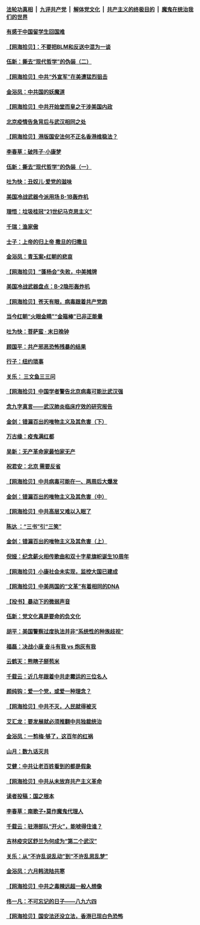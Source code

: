 ####  [法轮功真相](../../../../basic/blob/master/README.md?t=06270702) &nbsp;|&nbsp; [九评共产党](../../../../9ping.md/blob/master/README.md?t=06270702) &nbsp;|&nbsp; [解体党文化](../../../../jtdwh.md/blob/master/README.md?t=06270702)  &nbsp;|&nbsp; [共产主义的终极目的](../../../../gczydzjmd.md/blob/master/README.md?t=06270702) &nbsp;|&nbsp; [魔鬼在统治我们的世界](../../../../mgztzwmdsj.md/blob/master/README.md?t=06270702) 

#### [有感于中国留学生回国难](../pages/nsc993/n12212960.md?t=06270702) 

#### [【网海拾贝】：不要把BLM和反送中混为一谈](../pages/nsc993/n12213076.md?t=06270702) 

#### [伍新：撕去“现代哲学”的伪装（二）](../pages/nsc993/n12211310.md?t=06270702) 

#### [【网海拾贝】中共“外宣军”在美遭猛烈狙击](../pages/nsc993/n12211190.md?t=06270702) 

#### [金浴凤：中共国的妖魔道](../pages/nsc993/n12208163.md?t=06270702) 

#### [【网海拾贝】中共开始堂而皇之干涉美国内政](../pages/nsc993/n12205646.md?t=06270702) 

#### [北京疫情告急背后与武汉相同之处](../pages/nsc993/n12201610.md?t=06270702) 

#### [【网海拾贝】港版国安法何不正名香港维稳法？](../pages/nsc993/n12203675.md?t=06270702) 

#### [李春草：破阵子·小康梦](../pages/nsc993/n12202996.md?t=06270702) 

#### [伍新：撕去“现代哲学”的伪装（一）](../pages/nsc993/n12202666.md?t=06270702) 

#### [吐为快：丑奴儿·爱党的滋味](../pages/nsc993/n12202630.md?t=06270702) 

#### [美国冷战武器今派用场 B-1B轰炸机](../pages/nsc993/n12202368.md?t=06270702) 

#### [理悟：垃圾桂冠“21世纪马克思主义”](../pages/nsc993/n12201220.md?t=06270702) 

#### [千瑞：渔家傲](../pages/nsc993/n12201174.md?t=06270702) 

#### [士子：上帝的归上帝 撒旦的归撒旦](../pages/nsc993/n12199902.md?t=06270702) 

#### [金浴凤：青玉案•红朝的悲哀](../pages/nsc993/n12199650.md?t=06270702) 

#### [【网海拾贝】“蓬杨会”失败，中美摊牌](../pages/nsc993/n12199598.md?t=06270702) 

#### [美国冷战武器盘点：B-2隐形轰炸机](../pages/nsc993/n12199226.md?t=06270702) 

#### [【网海拾贝】苍天有眼，病毒跟着共产党跑](../pages/nsc993/n12197648.md?t=06270702) 

#### [当今红朝“火眼金睛”“金箍棒”已非正能量](../pages/nsc993/n12196834.md?t=06270702) 

#### [吐为快：菩萨蛮 · 末日晚钟](../pages/nsc993/n12196689.md?t=06270702) 

#### [顾国平：共产邪恶恐怖残暴的结果](../pages/nsc993/n12195238.md?t=06270702) 

#### [行子：纽约琐事](../pages/nsc993/n12194752.md?t=06270702) 

#### [关乐： 三文鱼三三问](../pages/nsc993/n12194626.md?t=06270702) 

#### [【网海拾贝】中国学者警告北京病毒可能比武汉强](../pages/nsc993/n12193964.md?t=06270702) 

#### [念九字真言——武汉肺炎临床疗效的研究报告](../pages/nsc993/n12190804.md?t=06270702) 

#### [金剑：错漏百出的唯物主义及其危害（下）](../pages/nsc993/n12191909.md?t=06270702) 

#### [万古缘：疫鬼满红都](../pages/nsc993/n12191847.md?t=06270702) 

#### [吴新：无产革命家最怕家无产](../pages/nsc993/n12191806.md?t=06270702) 

#### [祝君安：北京 需要反省](../pages/nsc993/n12191766.md?t=06270702) 

#### [【网海拾贝】中共病毒可能在一、两周后大爆发](../pages/nsc993/n12190517.md?t=06270702) 

#### [金剑：错漏百出的唯物主义及其危害（中）](../pages/nsc993/n12188778.md?t=06270702) 

#### [【网海拾贝】中共高层又难以入眠了](../pages/nsc993/n12188425.md?t=06270702) 

#### [陈达 ：“三书”引“三笑”](../pages/nsc993/n12187929.md?t=06270702) 

#### [金剑：错漏百出的唯物主义及其危害（上）](../pages/nsc993/n12186502.md?t=06270702) 

#### [倪娅：纪念薪火相传歌曲和双十字星旗帜诞生10周年](../pages/nsc993/n12186439.md?t=06270702) 

#### [【网海拾贝】小康社会未实现，监控大国已建成](../pages/nsc993/n12185468.md?t=06270702) 

#### [【网海拾贝】中美两国的“文革”有着相同的DNA](../pages/nsc993/n12184487.md?t=06270702) 

#### [【投书】暴动下的微弱声音](../pages/nsc993/n12183493.md?t=06270702) 

#### [伍新：党文化真是要命的负文化](../pages/nsc993/n12182742.md?t=06270702) 

#### [胡平：美国警察过度执法并非“系统性的种族歧视”](../pages/nsc993/n12182713.md?t=06270702) 

#### [福磊：决战小康 奋斗有我 vs 炮灰有我](../pages/nsc993/n12182693.md?t=06270702) 

#### [云鹤天：熊瞎子掰苞米](../pages/nsc993/n12182680.md?t=06270702) 

#### [千载云：近几年跟着中共走霉运的三位名人](../pages/nsc993/n12182649.md?t=06270702) 

#### [颜纯钩：爱一个党，或爱一种理念？](../pages/nsc993/n12182640.md?t=06270702) 

#### [【网海拾贝】中共不灭，人民就得被灭](../pages/nsc993/n12180698.md?t=06270702) 

#### [艾汇龙：要发展就必须推翻中共独裁统治](../pages/nsc993/n12180647.md?t=06270702) 

#### [金浴凤：一剪梅·够了，这百年的红祸](../pages/nsc993/n12180002.md?t=06270702) 

#### [山月：数九话灭共](../pages/nsc993/n12179940.md?t=06270702) 

#### [艾健：中共让老百姓看到的都是假象](../pages/nsc993/n12179778.md?t=06270702) 

#### [【网海拾贝】中共从未放弃共产主义革命](../pages/nsc993/n12176687.md?t=06270702) 

#### [读者投稿：国之根本](../pages/nsc993/n12176662.md?t=06270702) 

#### [李春草：南歌子•莫作魔鬼代理人](../pages/nsc993/n12176610.md?t=06270702) 

#### [千载云：驻港部队“开火”，能唬得住谁？](../pages/nsc993/n12176028.md?t=06270702) 

#### [吉林疫灾区舒兰为何成为“第二个武汉”](../pages/nsc993/n12172816.md?t=06270702) 

#### [关乐：从“不许乱说乱动”到“不许乱思乱梦”](../pages/nsc993/n12174760.md?t=06270702) 

#### [金浴凤：六月韩流陆共寒](../pages/nsc993/n12174739.md?t=06270702) 

#### [【网海拾贝】中共之毒辣远超一般人想像](../pages/nsc993/n12174574.md?t=06270702) 

#### [佟一凡：不可忘记的日子——八九六四](../pages/nsc993/n12174371.md?t=06270702) 

#### [【网海拾贝】国安法还没立法，香港已现白色恐怖](../pages/nsc993/n12172467.md?t=06270702) 

